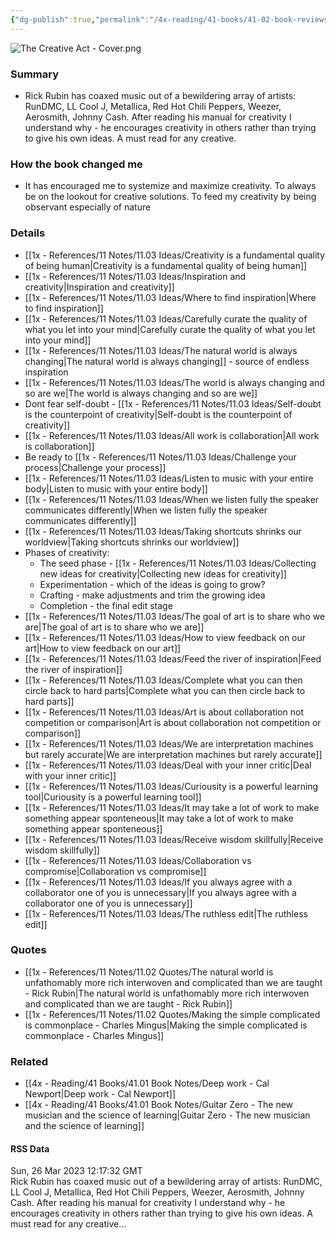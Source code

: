 ```yaml
---
{"dg-publish":true,"permalink":"/4x-reading/41-books/41-02-book-reviews/the-creative-act-a-way-of-being-rick-rubin/","title":"The Creative Act - A Way of Being - Rick Rubin","created":"2024-12-01T18:18:07.760+03:00","updated":"2024-12-01T18:18:07.760+03:00"}
---
```



![The Creative Act - Cover.png](/img/user/4x%20-%20Reading/41%20Books/41.03%20Cover%20images/The%20Creative%20Act%20-%20Cover.png)

### Summary
- Rick Rubin has coaxed music out of a bewildering array of artists: RunDMC, LL Cool J, Metallica, Red Hot Chili Peppers, Weezer, Aerosmith, Johnny Cash. After reading his manual for creativity I understand why - he encourages creativity in others rather than trying to give his own ideas. A must read for any creative.

### How the book changed me
- It has encouraged me to systemize and maximize creativity. To always be on the lookout for creative solutions. To feed my creativity by being observant especially of nature

### Details
- [[1x - References/11 Notes/11.03 Ideas/Creativity is a fundamental quality of being human\|Creativity is a fundamental quality of being human]]
- [[1x - References/11 Notes/11.03 Ideas/Inspiration and creativity\|Inspiration and creativity]]
- [[1x - References/11 Notes/11.03 Ideas/Where to find inspiration\|Where to find inspiration]]
- [[1x - References/11 Notes/11.03 Ideas/Carefully curate the quality of what you let into your mind\|Carefully curate the quality of what you let into your mind]]
- [[1x - References/11 Notes/11.03 Ideas/The natural world is always changing\|The natural world is always changing]] - source of endless inspiration
- [[1x - References/11 Notes/11.03 Ideas/The world is always changing and so are we\|The world is always changing and so are we]]
- Dont fear self-doubt - [[1x - References/11 Notes/11.03 Ideas/Self-doubt is the counterpoint of creativity\|Self-doubt is the counterpoint of creativity]]
- [[1x - References/11 Notes/11.03 Ideas/All work is collaboration\|All work is collaboration]]
- Be ready to [[1x - References/11 Notes/11.03 Ideas/Challenge your process\|Challenge your process]]
- [[1x - References/11 Notes/11.03 Ideas/Listen to music with your entire body\|Listen to music with your entire body]]
- [[1x - References/11 Notes/11.03 Ideas/When we listen fully the speaker communicates differently\|When we listen fully the speaker communicates differently]]
- [[1x - References/11 Notes/11.03 Ideas/Taking shortcuts shrinks our worldview\|Taking shortcuts shrinks our worldview]]
- Phases of creativity:
	- The seed phase - [[1x - References/11 Notes/11.03 Ideas/Collecting new ideas for creativity\|Collecting new ideas for creativity]] 
	- Experimentation - which of the ideas is going to grow?
	- Crafting - make adjustments and trim the growing idea 
	- Completion - the final edit stage
- [[1x - References/11 Notes/11.03 Ideas/The goal of art is to share who we are\|The goal of art is to share who we are]]
- [[1x - References/11 Notes/11.03 Ideas/How to view feedback on our art\|How to view feedback on our art]]
- [[1x - References/11 Notes/11.03 Ideas/Feed the river of inspiration\|Feed the river of inspiration]]
- [[1x - References/11 Notes/11.03 Ideas/Complete what you can then circle back to hard parts\|Complete what you can then circle back to hard parts]]
- [[1x - References/11 Notes/11.03 Ideas/Art is about collaboration not competition or comparison\|Art is about collaboration not competition or comparison]]
- [[1x - References/11 Notes/11.03 Ideas/We are interpretation machines but rarely accurate\|We are interpretation machines but rarely accurate]]
- [[1x - References/11 Notes/11.03 Ideas/Deal with your inner critic\|Deal with your inner critic]]
- [[1x - References/11 Notes/11.03 Ideas/Curiousity is a powerful learning tool\|Curiousity is a powerful learning tool]]
- [[1x - References/11 Notes/11.03 Ideas/It may take a lot of work to make something appear sponteneous\|It may take a lot of work to make something appear sponteneous]]
- [[1x - References/11 Notes/11.03 Ideas/Receive wisdom skillfully\|Receive wisdom skillfully]]
- [[1x - References/11 Notes/11.03 Ideas/Collaboration vs compromise\|Collaboration vs compromise]]
- [[1x - References/11 Notes/11.03 Ideas/If you always agree with a collaborator one of you is unnecessary\|If you always agree with a collaborator one of you is unnecessary]]
- [[1x - References/11 Notes/11.03 Ideas/The ruthless edit\|The ruthless edit]]

### Quotes
- [[1x - References/11 Notes/11.02 Quotes/The natural world is unfathomably more rich interwoven and complicated than we are taught - Rick Rubin\|The natural world is unfathomably more rich interwoven and complicated than we are taught - Rick Rubin]]
- [[1x - References/11 Notes/11.02 Quotes/Making the simple complicated is commonplace - Charles Mingus\|Making the simple complicated is commonplace - Charles Mingus]]

### Related
- [[4x - Reading/41 Books/41.01 Book Notes/Deep work - Cal Newport\|Deep work - Cal Newport]]
- [[4x - Reading/41 Books/41.01 Book Notes/Guitar Zero - The new musician and the science of learning\|Guitar Zero - The new musician and the science of learning]]

#### RSS Data
<div class='date'>Sun, 26 Mar 2023 12:17:32 GMT</div>
<div class='description'>Rick Rubin has coaxed music out of a bewildering array of artists: RunDMC, LL Cool J, Metallica, Red Hot Chili Peppers, Weezer, Aerosmith, Johnny Cash. After reading his manual for creativity I understand why - he encourages creativity in others rather than trying to give his own ideas. A must read for any creative...</div>

